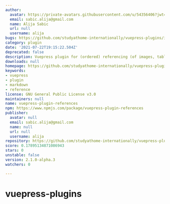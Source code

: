 ```yaml
---
author:
  avatar: https://private-avatars.githubusercontent.com/u/54356406?jwt=eyJhbGciOiJIUzI1NiIsInR5cCI6IkpXVCJ9.eyJpc3MiOiJnaXRodWIuY29tIiwiYXVkIjoicmF3LmdpdGh1YnVzZXJjb250ZW50LmNvbSIsImtleSI6ImtleTEiLCJleHAiOjE3MzQ2NzE2NDAsIm5iZiI6MTczNDY3MDQ0MCwicGF0aCI6Ii91LzU0MzU2NDA2In0.XJ4yl1qKm0GOZlabwPg8B0a4J1ocGwB9FKWBE9a_54E&v=4
  email: sabic.alija@gmail.com
  name: Alija Sabic
  url: null
  username: alija
bugs: https://github.com/studyathome-internationally/vuepress-plugins/issues
category: plugin
date: '2021-07-22T19:15:22.504Z'
deprecated: false
description: Vuepress plugin for (ordered) referencing (of images, tables, etc.).
downloads: null
homepage: https://github.com/studyathome-internationally/vuepress-plugins#readme
keywords:
- vuepress
- plugin
- markdown
- reference
license: GNU General Public License v3.0
maintainers: null
name: vuepress-plugin-references
npm: https://www.npmjs.com/package/vuepress-plugin-references
publisher:
  avatar: null
  email: sabic.alija@gmail.com
  name: null
  url: null
  username: alija
repository: https://github.com/studyathome-internationally/vuepress-plugins
score: 0.17895134871086943
stars: 0
unstable: false
version: 2.1.0-alpha.3
watchers: 0

---
```


# vuepress-plugins